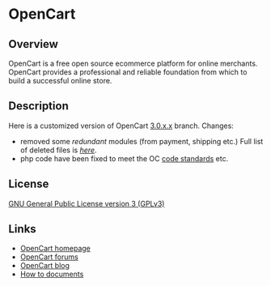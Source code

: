 # OpenCart

## Overview
OpenCart is a free open source ecommerce platform for online merchants. OpenCart provides a professional and reliable foundation from which to build a successful online store.

## Description
Here is a customized version of OpenCart [3.0.x.x](https://github.com/opencart/opencart/tree/3.0.x.x) branch.
Changes:
- removed some *redundant* modules (from payment, shipping etc.) Full list of deleted files is [*here*](deleted.txt).
- php code have been fixed to meet the OC [code standards](https://github.com/opencart/opencart/wiki/Coding-standards) etc.

## License
[GNU General Public License version 3 (GPLv3)](https://github.com/ocmod-space/opencart3-ce/blob/main/LICENSE.md)

## Links
- [OpenCart homepage](http://www.opencart.com/)
- [OpenCart forums](http://forum.opencart.com/)
- [OpenCart blog](http://www.opencart.com/index.php?route=feature/blog)
- [How to documents](http://docs.opencart.com/)
